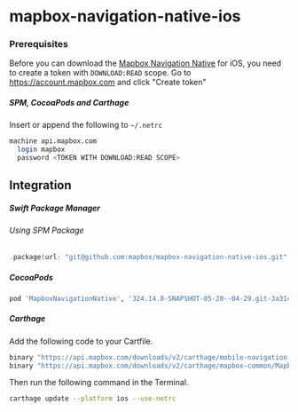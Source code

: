 # mapbox-navigation-native-ios

### Prerequisites

Before you can download the [Mapbox Navigation Native](https://github.com/mapbox/mapbox-navigation-native) for iOS, you need to create a token with `DOWNLOAD:READ` scope.
Go to https://account.mapbox.com and click "Create token"

##### SPM, CocoaPods and Carthage
Insert or append the following to `~/.netrc`

```bash
machine api.mapbox.com
  login mapbox
  password <TOKEN WITH DOWNLOAD:READ SCOPE>
```

## Integration

##### Swift Package Manager

###### Using SPM Package

```swift
.package(url: "git@github.com:mapbox/mapbox-navigation-native-ios.git", from: "324.14.0-SNAPSHOT-05-20--04-29.git-3a31417-SNAPSHOT.0520T1230Z.8d6dfab"),
```

##### CocoaPods

```ruby
pod 'MapboxNavigationNative', '324.14.0-SNAPSHOT-05-20--04-29.git-3a31417-SNAPSHOT.0520T1230Z.8d6dfab'
```

##### Carthage

Add the following code to your Cartfile.

```bash
binary "https://api.mapbox.com/downloads/v2/carthage/mobile-navigation-native/MapboxNavigationNative.json" == 324.14.0-SNAPSHOT-05-20--04-29.git-3a31417-SNAPSHOT.0520T1230Z.8d6dfab
binary "https://api.mapbox.com/downloads/v2/carthage/mapbox-common/MapboxCommon-ios.json" == 24.14.0-SNAPSHOT-05-20--04-29.git-3a31417
```

Then run the following command in the Terminal.
```bash
carthage update --platform ios --use-netrc
```
